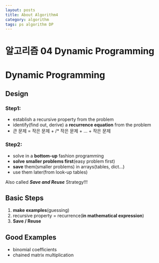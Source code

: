 ```yaml
---
layout: posts
title: About Algorithm4
category: algorithm
tags: ps algorithm DP
---
```


# 알고리즘 04 Dynamic Programming

# Dynamic Programming

## Design

### Step1:

- establish a recursive property from the problem
- identify(find out, derive) a **recurrence equation** from the problem
- 큰 문제 = 작은 문제 + /\* 작은 문제 + ... + 작은 문제

### Step2:

- solve in a **bottom-up** fashion programming
- **solve smaller problems first**(easy problem first)
- **save** them(smaller problems) in arrays(tables, dict...)
- use them later(from look-up tables)

Also called **_Save and Reuse_** Strategy!!!

## Basic Steps

1. **make examples**(guessing)
2. recursive property = recurrence(**in mathematical expression**)
3. **Save / Reuse**

## Good Examples

- binomial coefficients
- chained matrix multiplication
